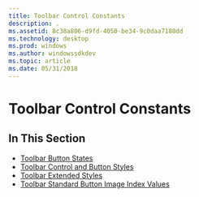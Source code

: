 ```yaml
---
title: Toolbar Control Constants
description: .
ms.assetid: 8c38a806-d9fd-4050-be34-9c0daa7180dd
ms.technology: desktop
ms.prod: windows
ms.author: windowssdkdev
ms.topic: article
ms.date: 05/31/2018
---
```


# Toolbar Control Constants

## In This Section

-   [Toolbar Button States](toolbar-button-states.md)
-   [Toolbar Control and Button Styles](toolbar-control-and-button-styles.md)
-   [Toolbar Extended Styles](toolbar-extended-styles.md)
-   [Toolbar Standard Button Image Index Values](toolbar-standard-button-image-index-values.md)

 

 




